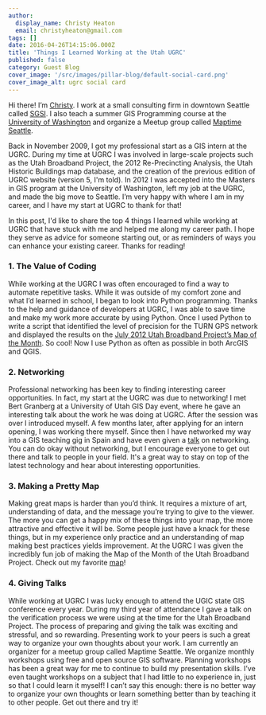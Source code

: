 ```yaml
---
author:
  display_name: Christy Heaton
  email: christyheaton@gmail.com
tags: []
date: 2016-04-26T14:15:06.000Z
title: 'Things I Learned Working at the Utah UGRC'
published: false
category: Guest Blog
cover_image: '/src/images/pillar-blog/default-social-card.png'
cover_image_alt: ugrc social card
---
```


Hi there! I’m [Christy](https://christyheaton.github.io/). I work at a small consulting firm in downtown Seattle called [SGSI](https://web.archive.org/web/20160513113658/http://sgsi.com:80/). I also teach a summer GIS Programming course at the [University of Washington](https://geography.washington.edu/) and organize a Meetup group called [Maptime Seattle](https://web.archive.org/web/20160719182617/http://www.meetup.com:80/MaptimeSEA/).

Back in November 2009, I got my professional start as a GIS intern at the UGRC. During my time at UGRC I was involved in large-scale projects such as the Utah Broadband Project, the 2012 Re-Precincting Analysis, the Utah Historic Buildings map database, and the creation of the previous edition of UGRC website (version 5, I'm told). In 2012 I was accepted into the Masters in GIS program at the University of Washington, left my job at the UGRC, and made the big move to Seattle. I’m very happy with where I am in my career, and I have my start at UGRC to thank for that!

In this post, I'd like to share the top 4 things I learned while working at UGRC that have stuck with me and helped me along my career path. I hope they serve as advice for someone starting out, or as reminders of ways you can enhance your existing career. Thanks for reading!

### **1. The Value of Coding**

While working at the UGRC I was often encouraged to find a way to automate repetitive tasks. While it was outside of my comfort zone and what I’d learned in school, I began to look into Python programming. Thanks to the help and guidance of developers at UGRC, I was able to save time and make my work more accurate by using Python. Once I used Python to write a script that identified the level of precision for the TURN GPS network and displayed the results on the [July 2012 Utah Broadband Project’s Map of the Month](https://web.archive.org/web/20160502051948/http://broadband.utah.gov:80/2012/07/25/july-2012-map-of-the-month-the-utah-reference-network-turn/). So cool! Now I use Python as often as possible in both ArcGIS and QGIS.

### **2. Networking**

Professional networking has been key to finding interesting career opportunities. In fact, my start at the UGRC was due to networking! I met Bert Granberg at a University of Utah GIS Day event, where he gave an interesting talk about the work he was doing at UGRC. After the session was over I introduced myself. A few months later, after applying for an intern opening, I was working there myself. Since then I have networked my way into a GIS teaching gig in Spain and have even given a [talk](https://www.youtube.com/watch?v=z-q4znBqokw) on networking. You can do okay without networking, but I encourage everyone to get out there and talk to people in your field. It's a great way to stay on top of the latest technology and hear about interesting opportunities.

### **3. Making a Pretty Map**

Making great maps is harder than you’d think. It requires a mixture of art, understanding of data, and the message you’re trying to give to the viewer. The more you can get a happy mix of these things into your map, the more attractive and effective it will be. Some people just have a knack for these things, but in my experience only practice and an understanding of map making best practices yields improvement. At the UGRC I was given the incredibly fun job of making the Map of the Month of the Utah Broadband Project. Check out my favorite [map](https://web.archive.org/web/20160502051401/http://broadband.utah.gov:80/2012/06/21/june-2012-map-of-the-month-national-parks/)!

### **4. Giving Talks**

While working at UGRC I was lucky enough to attend the UGIC state GIS conference every year. During my third year of attendance I gave a talk on the verification process we were using at the time for the Utah Broadband Project. The process of preparing and giving the talk was exciting and stressful, and so rewarding. Presenting work to your peers is such a great way to organize your own thoughts about your work. I am currently an organizer for a meetup group called Maptime Seattle. We organize monthly workshops using free and open source GIS software. Planning workshops has been a great way for me to continue to build my presentation skills. I’ve even taught workshops on a subject that I had little to no experience in, just so that I could learn it myself! I can’t say this enough: there is no better way to organize your own thoughts or learn something better than by teaching it to other people. Get out there and try it!
